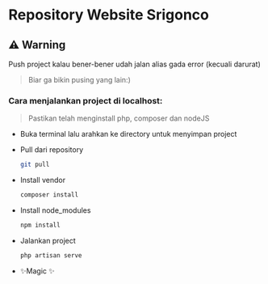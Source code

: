 # Repository Website Srigonco

## ⚠️ Warning

Push project kalau bener-bener udah jalan alias gada error (kecuali darurat)

> Biar ga bikin pusing yang lain:)

### Cara menjalankan project di localhost:

> Pastikan telah menginstall php, composer dan nodeJS

-   Buka terminal lalu arahkan ke directory untuk menyimpan project

-   Pull dari repository
    ```sh
    git pull
    ```
-   Install vendor
    ```sh
    composer install
    ```
-   Install node_modules
    ```sh
    npm install
    ```
-   Jalankan project
    ```sh
    php artisan serve
    ```
-   ✨Magic ✨
